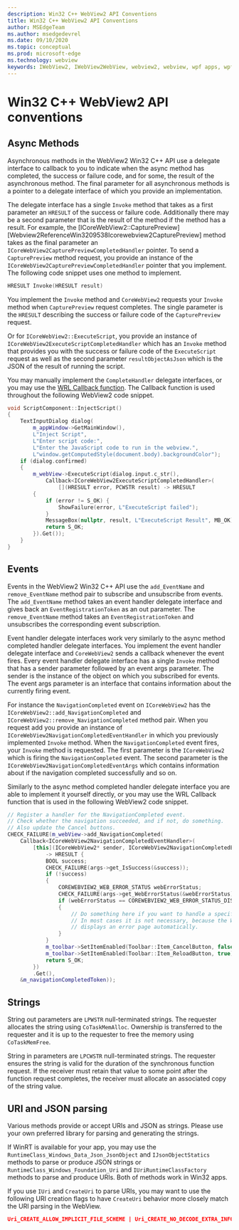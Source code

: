 ```yaml
---
description: Win32 C++ WebView2 API Conventions
title: Win32 C++ WebView2 API Conventions
author: MSEdgeTeam
ms.author: msedgedevrel
ms.date: 09/10/2020
ms.topic: conceptual
ms.prod: microsoft-edge
ms.technology: webview
keywords: IWebView2, IWebView2WebView, webview2, webview, wpf apps, wpf, edge, ICoreWebView2, ICoreWebView2Host, browser control, edge html
---
```


# Win32 C++ WebView2 API conventions  

## Async Methods  

Asynchronous methods in the WebView2 Win32 C++ API use a delegate interface to callback to you to indicate when the async method has completed, the success or failure code, and for some, the result of the asynchronous method.  The final parameter for all asynchronous methods is a pointer to a delegate interface of which you provide an implementation.  

The delegate interface has a single `Invoke` method that takes as a first parameter an `HRESULT` of the success or failure code.  Additionally there may be a second parameter that is the result of the method if the method has a result.  For example, the [ICoreWebView2::CapturePreview][Webview2ReferenceWin3209538Icorewebview2CapturePreview] method takes as the final parameter an `ICoreWebView2CapturePreviewCompletedHandler` pointer.  To send a `CapturePreview` method request, you provide an instance of the `ICoreWebView2CapturePreviewCompletedHandler` pointer that you implement.  The following code snippet uses one method to implement.  

```cpp
HRESULT Invoke(HRESULT result)
```  

You implement the `Invoke` method and `CoreWebView2` requests your `Invoke` method when `CapturePreview` request completes.  The single parameter is the `HRESULT` describing the success or failure code of the `CapturePreview` request.  

Or for `ICoreWebView2::ExecuteScript`, you provide an instance of `ICoreWebView2ExecuteScriptCompletedHandler` which has an `Invoke` method that provides you with the success or failure code of the `ExecuteScript` request as well as the second parameter `resultObjectAsJson` which is the JSON of the result of running the script.  

You may manually implement the `CompleteHandler` delegate interfaces, or you may use the [WRL Callback function][CppCxWrlCallbackFunction].  The Callback function is used throughout the following WebView2 code snippet.  

```cpp
void ScriptComponent::InjectScript()
{
    TextInputDialog dialog(
        m_appWindow->GetMainWindow(),
        L"Inject Script",
        L"Enter script code:",
        L"Enter the JavaScript code to run in the webview.",
        L"window.getComputedStyle(document.body).backgroundColor");
    if (dialog.confirmed)
    {
        m_webView->ExecuteScript(dialog.input.c_str(),
            Callback<ICoreWebView2ExecuteScriptCompletedHandler>(
                [](HRESULT error, PCWSTR result) -> HRESULT
        {
            if (error != S_OK) {
                ShowFailure(error, L"ExecuteScript failed");
            }
            MessageBox(nullptr, result, L"ExecuteScript Result", MB_OK);
            return S_OK;
        }).Get());
    }
}
```  

## Events  

Events in the WebView2 Win32 C++ API use the `add_EventName` and `remove_EventName` method pair to subscribe and unsubscribe from events.  The `add_EventName` method takes an event handler delegate interface and gives back an `EventRegistrationToken` as an out parameter.  The `remove_EventName` method takes an `EventRegistrationToken` and unsubscribes the corresponding event subscription.  

Event handler delegate interfaces work very similarly to the async method completed handler delegate interfaces.  You implement the event handler delegate interface and `CoreWebView2` sends a callback whenever the event fires.  Every event handler delegate interface has a single `Invoke` method that has a sender parameter followed by an event args parameter.  The sender is the instance of the object on which you subscribed for events.  The event args parameter is an interface that contains information about the currently firing event.  

For instance the `NavigationCompleted` event on `ICoreWebView2` has the `ICoreWebView2::add_NavigationCompleted` and `ICoreWebView2::remove_NavigationCompleted` method pair.  When you request add you provide an instance of `ICoreWebView2NavigationCompletedEventHandler` in which you previously implemented `Invoke` method.  When the `NavigationCompleted` event fires, your `Invoke` method is requested.  The first parameter is the `ICoreWebView2` which is firing the `NavigationCompleted` event.  The second parameter is the `ICoreWebView2NavigationCompletedEventArgs` which contains information about if the navigation completed successfully and so on.  

Similarly to the async method completed handler delegate interface you are able to implement it yourself directly, or you may use the WRL Callback function that is used in the following WebView2 code snippet.  

```cpp
// Register a handler for the NavigationCompleted event.
// Check whether the navigation succeeded, and if not, do something.
// Also update the Cancel buttons.
CHECK_FAILURE(m_webView->add_NavigationCompleted(
    Callback<ICoreWebView2NavigationCompletedEventHandler>(
        [this](ICoreWebView2* sender, ICoreWebView2NavigationCompletedEventArgs* args)
            -> HRESULT {
            BOOL success;
            CHECK_FAILURE(args->get_IsSuccess(&success));
            if (!success)
            {
                COREWEBVIEW2_WEB_ERROR_STATUS webErrorStatus;
                CHECK_FAILURE(args->get_WebErrorStatus(&webErrorStatus));
                if (webErrorStatus == COREWEBVIEW2_WEB_ERROR_STATUS_DISCONNECTED)
                {
                    // Do something here if you want to handle a specific error case.
                    // In most cases it is not necessary, because the WebView
                    // displays an error page automatically.
                }
            }
            m_toolbar->SetItemEnabled(Toolbar::Item_CancelButton, false);
            m_toolbar->SetItemEnabled(Toolbar::Item_ReloadButton, true);
            return S_OK;
        })
        .Get(),
    &m_navigationCompletedToken));
```  

## Strings  

String out parameters are `LPWSTR` null-terminated strings.  The requester allocates the string using `CoTaskMemAlloc`.  Ownership is transferred to the requester and it is up to the requester to free the memory using `CoTaskMemFree`.  

String in parameters are `LPCWSTR` null-terminated strings.  The requester ensures the string is valid for the duration of the synchronous function request.  If the receiver must retain that value to some point after the function request completes, the receiver must allocate an associated copy of the string value.  

## URI and JSON parsing  

Various methods provide or accept URIs and JSON as strings.  Please use your own preferred library for parsing and generating the strings.  

If WinRT is available for your app, you may use the `RuntimeClass_Windows_Data_Json_JsonObject` and `IJsonObjectStatics` methods to parse or produce JSON strings or `RuntimeClass_Windows_Foundation_Uri` and `IUriRuntimeClassFactory` methods to parse and produce URIs.  Both of methods work in Win32 apps.  

If you use `IUri` and `CreateUri` to parse URIs, you may want to use the following URI creation flags to have `CreateUri` behavior more closely match the URI parsing in the WebView.  

```json
Uri_CREATE_ALLOW_IMPLICIT_FILE_SCHEME | Uri_CREATE_NO_DECODE_EXTRA_INFO
```  

<!-- links -->  

[Webview2ReferenceWin3209622Icorewebview2CapturePreview]: ../reference/win32/0-9-622/icorewebview2.md#capturepreview "CapturePreview - interface ICoreWebView2 | Microsoft Docs"  

[CppCxWrlCallbackFunction]: /cpp/cppcx/wrl/callback-function-wrl "Callback Function (WRL) | Microsoft Docs"  

